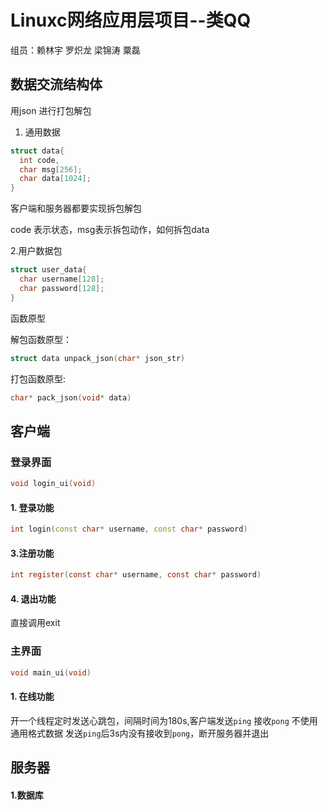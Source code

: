 # Linuxc网络应用层项目--类QQ

组员：赖林宇 罗炽龙 梁锦涛 粟磊

## 数据交流结构体

用json 进行打包解包

1. 通用数据

```c
struct data{
  int code,
  char msg[256];
  char data[1024];
}
```

客户端和服务器都要实现拆包解包

code 表示状态，msg表示拆包动作，如何拆包data

2.用户数据包  

```c
struct user_data{
  char username[128];
  char password[128];
}
```

函数原型 

解包函数原型：

```c
struct data unpack_json(char* json_str)
```  

打包函数原型:

```c
char* pack_json(void* data)
```

## 客户端

### 登录界面

```c
void login_ui(void)
```

#### 1. 登录功能

```cc
int login(const char* username, const char* password)
```

#### 3.注册功能

```c
int register(const char* username, const char* password)
```
   
#### 4. 退出功能

直接调用exit

### 主界面

```c
void main_ui(void)
```

#### 1. 在线功能

开一个线程定时发送心跳包，间隔时间为180s,客户端发送`ping` 接收`pong` 不使用通用格式数据
发送`ping`后3s内没有接收到`pong`，断开服务器并退出

## 服务器

#### 1.数据库


